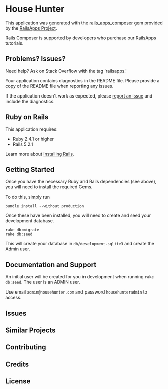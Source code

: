 House Hunter
================

This application was generated with the [rails_apps_composer](https://github.com/RailsApps/rails_apps_composer) gem
provided by the [RailsApps Project](http://railsapps.github.io/).

Rails Composer is supported by developers who purchase our RailsApps tutorials.

Problems? Issues?
-----------

Need help? Ask on Stack Overflow with the tag 'railsapps.'

Your application contains diagnostics in the README file. Please provide a copy of the README file when reporting any issues.

If the application doesn't work as expected, please [report an issue](https://github.com/RailsApps/rails_apps_composer/issues)
and include the diagnostics.

Ruby on Rails
-------------

This application requires:

- Ruby 2.4.1 or higher
- Rails 5.2.1

Learn more about [Installing Rails](http://railsapps.github.io/installing-rails.html).

Getting Started
---------------

Once you have the necessary Ruby and Rails dependencies (see above), you will need to install the required Gems.

To do this, simply run
```
bundle install --without production
```

Once these have been installed, you will need to create and seed your development database.
```
rake db:migrate
rake db:seed
```

This will create your database in `db/development.sqlite3` and create the Admin user.

Documentation and Support
-------------------------

An initial user will be created for you in development when running `rake db:seed`. The user is an ADMIN user.

Use email `admin@househunter.com` and password `househunteradmin` to access.

Issues
-------------

Similar Projects
----------------

Contributing
------------

Credits
-------

License
-------
